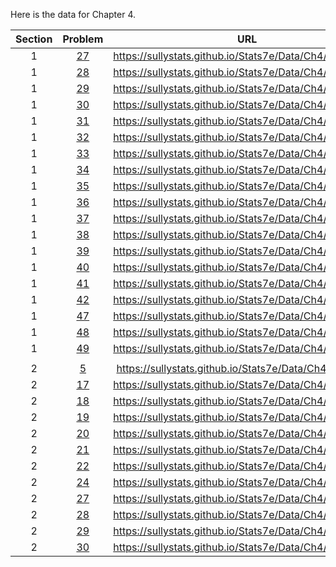 Here is the data for Chapter 4.

|Section|Problem|URL|
|:---:|:---:|:---:|
|1|[27](https://sullystats.github.io/Stats7e/Data/Ch4/4_1_27.csv)|<a>https://sullystats.github.io/Stats7e/Data/Ch4/4_1_27.csv</a><br/>|
|1|[28](https://sullystats.github.io/Stats7e/Data/Ch4/4_1_28.csv)|<a>https://sullystats.github.io/Stats7e/Data/Ch4/4_1_28.csv</a><br/>|
|1|[29](https://sullystats.github.io/Stats7e/Data/Ch4/4_1_29.csv)|<a>https://sullystats.github.io/Stats7e/Data/Ch4/4_1_29.csv</a><br/>|
|1|[30](https://sullystats.github.io/Stats7e/Data/Ch4/4_1_30.csv)|<a>https://sullystats.github.io/Stats7e/Data/Ch4/4_1_30.csv</a><br/>|
|1|[31](https://sullystats.github.io/Stats7e/Data/Ch4/4_1_31.csv)|<a>https://sullystats.github.io/Stats7e/Data/Ch4/4_1_31.csv</a><br/>|
|1|[32](https://sullystats.github.io/Stats7e/Data/Ch4/4_1_32.csv)|<a>https://sullystats.github.io/Stats7e/Data/Ch4/4_1_32.csv</a><br/>|
|1|[33](https://sullystats.github.io/Stats7e/Data/Ch4/4_1_33.csv)|<a>https://sullystats.github.io/Stats7e/Data/Ch4/4_1_33.csv</a><br/>|
|1|[34](https://sullystats.github.io/Stats7e/Data/Ch4/4_1_34.csv)|<a>https://sullystats.github.io/Stats7e/Data/Ch4/4_1_34.csv</a><br/>|
|1|[35](https://sullystats.github.io/Stats7e/Data/Ch4/4_1_35.csv)|<a>https://sullystats.github.io/Stats7e/Data/Ch4/4_1_35.csv</a><br/>|
|1|[36](https://sullystats.github.io/Stats7e/Data/Ch4/4_1_36.csv)|<a>https://sullystats.github.io/Stats7e/Data/Ch4/4_1_36.csv</a><br/>|
|1|[37](https://sullystats.github.io/Stats7e/Data/Ch4/4_1_37.csv)|<a>https://sullystats.github.io/Stats7e/Data/Ch4/4_1_37.csv</a><br/>|
|1|[38](https://sullystats.github.io/Stats7e/Data/Ch4/4_1_38.csv)|<a>https://sullystats.github.io/Stats7e/Data/Ch4/4_1_38.csv</a><br/>|
|1|[39](https://sullystats.github.io/Stats7e/Data/Ch4/4_1_39.csv)|<a>https://sullystats.github.io/Stats7e/Data/Ch4/4_1_39.csv</a><br/>|
|1|[40](https://sullystats.github.io/Stats7e/Data/Ch4/4_1_40.csv)|<a>https://sullystats.github.io/Stats7e/Data/Ch4/4_1_40.csv</a><br/>|
|1|[41](https://sullystats.github.io/Stats7e/Data/Ch4/4_1_41.csv)|<a>https://sullystats.github.io/Stats7e/Data/Ch4/4_1_41.csv</a><br/>|
|1|[42](https://sullystats.github.io/Stats7e/Data/Ch4/4_1_42.csv)|<a>https://sullystats.github.io/Stats7e/Data/Ch4/4_1_42.csv</a><br/>|
|1|[47](https://sullystats.github.io/Stats7e/Data/Ch4/4_1_47.csv)|<a>https://sullystats.github.io/Stats7e/Data/Ch4/4_1_47.csv</a><br/>|
|1|[48](https://sullystats.github.io/Stats7e/Data/Ch4/4_1_48.csv)|<a>https://sullystats.github.io/Stats7e/Data/Ch4/4_1_48.csv</a><br/>|
|1|[49](https://sullystats.github.io/Stats7e/Data/Ch4/4_1_49.csv)|<a>https://sullystats.github.io/Stats7e/Data/Ch4/4_1_49.csv</a><br/>|
| | |
|2|[5](https://sullystats.github.io/Stats7e/Data/Ch4/4_2_5.csv)|<a>https://sullystats.github.io/Stats7e/Data/Ch4/4_2_5.csv</a><br/>|
|2|[17](https://sullystats.github.io/Stats7e/Data/Ch4/4_2_17.csv)|<a>https://sullystats.github.io/Stats7e/Data/Ch4/4_2_17.csv</a><br/>|
|2|[18](https://sullystats.github.io/Stats7e/Data/Ch4/4_2_18.csv)|<a>https://sullystats.github.io/Stats7e/Data/Ch4/4_2_18.csv</a><br/>|
|2|[19](https://sullystats.github.io/Stats7e/Data/Ch4/4_2_19.csv)|<a>https://sullystats.github.io/Stats7e/Data/Ch4/4_2_19.csv</a><br/>|
|2|[20](https://sullystats.github.io/Stats7e/Data/Ch4/4_2_20.csv)|<a>https://sullystats.github.io/Stats7e/Data/Ch4/4_2_20.csv</a><br/>|
|2|[21](https://sullystats.github.io/Stats7e/Data/Ch4/4_2_21.csv)|<a>https://sullystats.github.io/Stats7e/Data/Ch4/4_2_21.csv</a><br/>|
|2|[22](https://sullystats.github.io/Stats7e/Data/Ch4/4_2_22.csv)|<a>https://sullystats.github.io/Stats7e/Data/Ch4/4_2_22.csv</a><br/>|
|2|[24](https://sullystats.github.io/Stats7e/Data/Ch4/4_2_24.csv)|<a>https://sullystats.github.io/Stats7e/Data/Ch4/4_2_24.csv</a><br/>|
|2|[27](https://sullystats.github.io/Stats7e/Data/Ch4/4_2_27.csv)|<a>https://sullystats.github.io/Stats7e/Data/Ch4/4_2_27.csv</a><br/>|
|2|[28](https://sullystats.github.io/Stats7e/Data/Ch4/4_2_28.csv)|<a>https://sullystats.github.io/Stats7e/Data/Ch4/4_2_28.csv</a><br/>|
|2|[29](https://sullystats.github.io/Stats7e/Data/Ch4/4_2_29.csv)|<a>https://sullystats.github.io/Stats7e/Data/Ch4/4_2_29.csv</a><br/>|
|2|[30](https://sullystats.github.io/Stats7e/Data/Ch4/4_2_30.csv)|<a>https://sullystats.github.io/Stats7e/Data/Ch4/4_2_30.csv</a><br/>|
